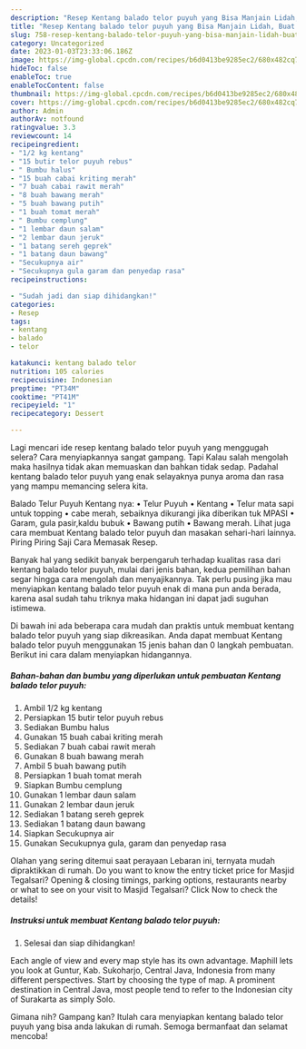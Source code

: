 ```yaml
---
description: "Resep Kentang balado telor puyuh yang Bisa Manjain Lidah, Buat Buka Puasa}"
title: "Resep Kentang balado telor puyuh yang Bisa Manjain Lidah, Buat Buka Puasa}"
slug: 758-resep-kentang-balado-telor-puyuh-yang-bisa-manjain-lidah-buat-buka-puasa
category: Uncategorized
date: 2023-01-03T23:33:06.186Z
image: https://img-global.cpcdn.com/recipes/b6d0413be9285ec2/680x482cq70/kentang-balado-telor-puyuh-foto-resep-utama.jpg
hideToc: false
enableToc: true
enableTocContent: false
thumbnail: https://img-global.cpcdn.com/recipes/b6d0413be9285ec2/680x482cq70/kentang-balado-telor-puyuh-foto-resep-utama.jpg
cover: https://img-global.cpcdn.com/recipes/b6d0413be9285ec2/680x482cq70/kentang-balado-telor-puyuh-foto-resep-utama.jpg
author: Admin
authorAv: notfound
ratingvalue: 3.3
reviewcount: 14
recipeingredient:
- "1/2 kg kentang"
- "15 butir telor puyuh rebus"
- " Bumbu halus"
- "15 buah cabai kriting merah"
- "7 buah cabai rawit merah"
- "8 buah bawang merah"
- "5 buah bawang putih"
- "1 buah tomat merah"
- " Bumbu cemplung"
- "1 lembar daun salam"
- "2 lembar daun jeruk"
- "1 batang sereh geprek"
- "1 batang daun bawang"
- "Secukupnya air"
- "Secukupnya gula garam dan penyedap rasa"
recipeinstructions:

- "Sudah jadi dan siap dihidangkan!"
categories:
- Resep
tags:
- kentang
- balado
- telor

katakunci: kentang balado telor 
nutrition: 105 calories
recipecuisine: Indonesian
preptime: "PT34M"
cooktime: "PT41M"
recipeyield: "1"
recipecategory: Dessert

---
```



Lagi mencari ide resep kentang balado telor puyuh yang menggugah selera? Cara menyiapkannya sangat gampang. Tapi Kalau salah mengolah maka hasilnya tidak akan memuaskan dan bahkan tidak sedap. Padahal kentang balado telor puyuh yang enak selayaknya punya aroma dan rasa yang mampu memancing selera kita.


Balado Telur Puyuh Kentang nya: • Telur Puyuh • Kentang • Telur mata sapi untuk topping • cabe merah, sebaiknya dikurangi jika diberikan tuk MPASI • Garam, gula pasir,kaldu bubuk • Bawang putih • Bawang merah. Lihat juga cara membuat Kentang balado telor puyuh dan masakan sehari-hari lainnya. Piring Piring Saji Cara Memasak Resep.

Banyak hal yang sedikit banyak berpengaruh terhadap kualitas rasa dari kentang balado telor puyuh, mulai dari jenis bahan, kedua pemilihan bahan segar hingga cara mengolah dan menyajikannya. Tak perlu pusing jika mau menyiapkan kentang balado telor puyuh enak di mana pun anda berada, karena asal sudah tahu triknya maka hidangan ini dapat jadi suguhan istimewa.


Di bawah ini ada beberapa cara mudah dan praktis untuk membuat kentang balado telor puyuh yang siap dikreasikan. Anda dapat membuat Kentang balado telor puyuh menggunakan 15 jenis bahan dan 0 langkah pembuatan. Berikut ini cara dalam menyiapkan hidangannya.

<!--inarticleads1-->

##### Bahan-bahan dan bumbu yang diperlukan untuk pembuatan Kentang balado telor puyuh:

1. Ambil 1/2 kg kentang
1. Persiapkan 15 butir telor puyuh rebus
1. Sediakan  Bumbu halus
1. Gunakan 15 buah cabai kriting merah
1. Sediakan 7 buah cabai rawit merah
1. Gunakan 8 buah bawang merah
1. Ambil 5 buah bawang putih
1. Persiapkan 1 buah tomat merah
1. Siapkan  Bumbu cemplung
1. Gunakan 1 lembar daun salam
1. Gunakan 2 lembar daun jeruk
1. Sediakan 1 batang sereh geprek
1. Sediakan 1 batang daun bawang
1. Siapkan Secukupnya air
1. Gunakan Secukupnya gula, garam dan penyedap rasa


Olahan yang sering ditemui saat perayaan Lebaran ini, ternyata mudah dipraktikkan di rumah. Do you want to know the entry ticket price for Masjid Tegalsari? Opening &amp; closing timings, parking options, restaurants nearby or what to see on your visit to Masjid Tegalsari? Click Now to check the details! 

<!--inarticleads2-->

##### Instruksi untuk membuat Kentang balado telor puyuh:


1. Selesai dan siap dihidangkan!

Each angle of view and every map style has its own advantage. Maphill lets you look at Guntur, Kab. Sukoharjo, Central Java, Indonesia from many different perspectives. Start by choosing the type of map. A prominent destination in Central Java, most people tend to refer to the Indonesian city of Surakarta as simply Solo. 

Gimana nih? Gampang kan? Itulah cara menyiapkan kentang balado telor puyuh yang bisa anda lakukan di rumah. Semoga bermanfaat dan selamat mencoba!
